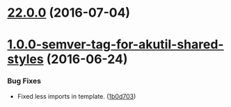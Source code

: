 <a name="22.0.0"></a>
# [22.0.0](https://aui-team-bot/https://bitbucket.org/atlassian/atlaskit/compare/1.0.0-semver-tag-for-akutil-shared-styles...v22.0.0) (2016-07-04)



<a name="1.0.0-semver-tag-for-akutil-shared-styles"></a>
# [1.0.0-semver-tag-for-akutil-shared-styles](https://aui-team-bot/https://bitbucket.org/atlassian/atlaskit/compare/1b0d703...1.0.0-semver-tag-for-akutil-shared-styles) (2016-06-24)


### Bug Fixes

* Fixed less imports in template. ([1b0d703](https://aui-team-bot/https://bitbucket.org/atlassian/atlaskit/commits/1b0d703))



